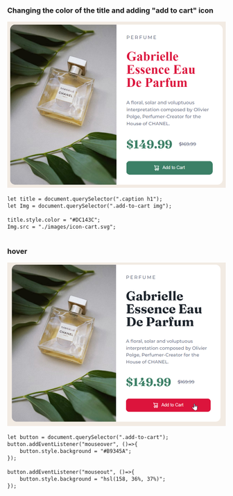 ### Changing the color of the title and adding "add to cart" icon
![](./DOM%20P9/ass9.1-after.png)
```
let title = document.querySelector(".caption h1");
let Img = document.querySelector(".add-to-cart img");

title.style.color = "#DC143C";
Img.src = "./images/icon-cart.svg";


```

### hover
![](./DOM%20P9/ass9.2-after.png)

```
let button = document.querySelector(".add-to-cart");
button.addEventListener("mouseover", ()=>{
    button.style.background = "#B9345A";
});

button.addEventListener("mouseout", ()=>{
    button.style.background = "hsl(158, 36%, 37%)";
});

```